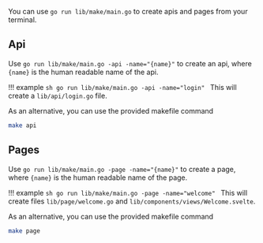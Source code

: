 You can use `go run lib/make/main.go` to create apis and pages from your terminal.

## Api

Use `go run lib/make/main.go -api -name="{name}"` to create an api, where `{name}` is the human readable name of the api.

!!! example
    ```sh
    go run lib/make/main.go -api -name="login"
    ```
    This will create a `lib/api/login.go` file.

As an alternative, you can use the provided makefile command

```sh
make api
```

## Pages

Use `go run lib/make/main.go -page -name="{name}"` to create a page, where `{name}` is the human readable name of the page.

!!! example
    ```sh
    go run lib/make/main.go -page -name="welcome"
    ```
    This will create files `lib/page/welcome.go` and `lib/components/views/Welcome.svelte`.

As an alternative, you can use the provided makefile command

```sh
make page
```
